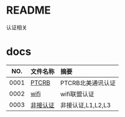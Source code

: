 # README

认证相关

# docs

NO.|文件名称|摘要
:--:|:--|:--
0001| [PTCRB](certified/0001_PTCRB.md) | PTCRB北美通讯认证
0002| [wifi](certified/0002_wifi.md) | wifi联盟认证
0003| [非接认证](certified/0003_nfc.md) | 非接认证,L1,L2,L3